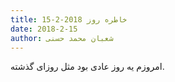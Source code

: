 ```yaml
---
title: خاطره روز 2018-2-15
date: 2018-2-15
author: شعبان محمد حسنی
---
```


امروزم یه روز عادی بود مثل روزای گذشته.